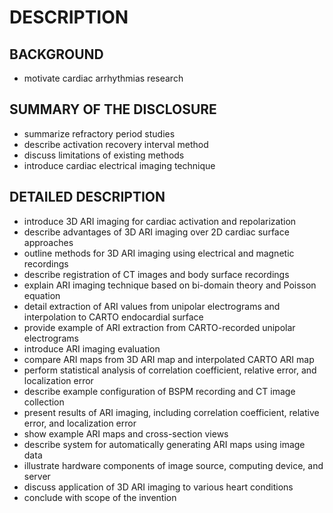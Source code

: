 # DESCRIPTION

## BACKGROUND

- motivate cardiac arrhythmias research

## SUMMARY OF THE DISCLOSURE

- summarize refractory period studies
- describe activation recovery interval method
- discuss limitations of existing methods
- introduce cardiac electrical imaging technique

## DETAILED DESCRIPTION

- introduce 3D ARI imaging for cardiac activation and repolarization
- describe advantages of 3D ARI imaging over 2D cardiac surface approaches
- outline methods for 3D ARI imaging using electrical and magnetic recordings
- describe registration of CT images and body surface recordings
- explain ARI imaging technique based on bi-domain theory and Poisson equation
- detail extraction of ARI values from unipolar electrograms and interpolation to CARTO endocardial surface
- provide example of ARI extraction from CARTO-recorded unipolar electrograms
- introduce ARI imaging evaluation
- compare ARI maps from 3D ARI map and interpolated CARTO ARI map
- perform statistical analysis of correlation coefficient, relative error, and localization error
- describe example configuration of BSPM recording and CT image collection
- present results of ARI imaging, including correlation coefficient, relative error, and localization error
- show example ARI maps and cross-section views
- describe system for automatically generating ARI maps using image data
- illustrate hardware components of image source, computing device, and server
- discuss application of 3D ARI imaging to various heart conditions
- conclude with scope of the invention

